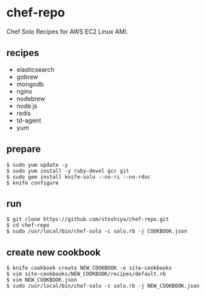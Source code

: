 # chef-repo

Chef Solo Recipes for AWS EC2 Linux AMI. 


## recipes

 - elasticsearch
 - gobrew
 - mongodb
 - nginx
 - nodebrew
 - node.js
 - redis
 - td-agent
 - yum

## prepare

```
$ sudo yum update -y
$ sudo yum install -y ruby-devel gcc git
$ sudo gem install knife-solo --no-ri --no-rdoc
$ knife configure
```

## run

```
$ git clone https://github.com/stoshiya/chef-repo.git
$ cd chef-repo
$ sudo /usr/local/bin/chef-solo -c solo.rb -j COOKBOOK.json
```

## create new cookbook

```
$ knife cookbook create NEW_COOKBOOK -o site-cookbooks
$ vim site-cookbooks/NEW_COOKBOOK/recipes/default.rb
$ vim NEW_COOKBOOK.json
$ sudo /usr/local/bin/chef-solo -c solo.rb -j NEW_COOKBOOK.json
```
